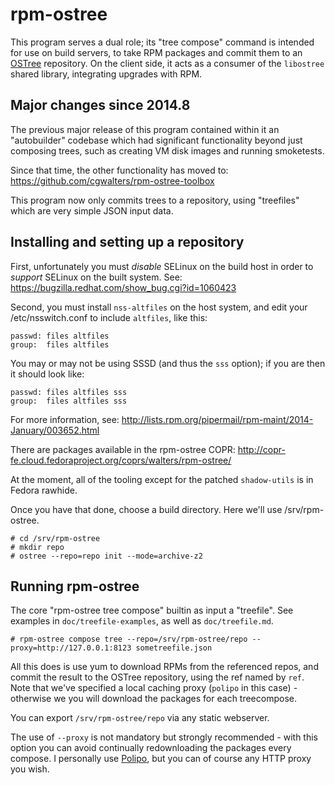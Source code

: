 rpm-ostree
==========

This program serves a dual role; its "tree compose" command is
intended for use on build servers, to take RPM packages and commit
them to an [OSTree](https://wiki.gnome.org/Projects/OSTree)
repository.  On the client side, it acts as a consumer of the
`libostree` shared library, integrating upgrades with RPM.

Major changes since 2014.8
--------------------------

The previous major release of this program contained within it an
"autobuilder" codebase which had significant functionality beyond just
composing trees, such as creating VM disk images and running
smoketests.

Since that time, the other functionality has moved to:
https://github.com/cgwalters/rpm-ostree-toolbox

This program now only commits trees to a repository, using "treefiles"
which are very simple JSON input data.

Installing and setting up a repository
--------------------------------------

First, unfortunately you must *disable* SELinux on the build host in
order to *support* SELinux on the built system.  See:
https://bugzilla.redhat.com/show_bug.cgi?id=1060423

Second, you must install `nss-altfiles` on the host system, and
edit your /etc/nsswitch.conf to include `altfiles`, like this:

	passwd: files altfiles 
	group:  files altfiles

You may or may not be using SSSD (and thus the `sss` option); if you
are then it should look like:

	passwd: files altfiles sss
	group:  files altfiles sss

For more information, see:
http://lists.rpm.org/pipermail/rpm-maint/2014-January/003652.html

There are packages available in the rpm-ostree COPR:
http://copr-fe.cloud.fedoraproject.org/coprs/walters/rpm-ostree/

At the moment, all of the tooling except for the patched
`shadow-utils` is in Fedora rawhide.

Once you have that done, choose a build directory.  Here we'll use
/srv/rpm-ostree.

	# cd /srv/rpm-ostree
	# mkdir repo
	# ostree --repo=repo init --mode=archive-z2

Running rpm-ostree
------------------

The core "rpm-ostree tree compose" builtin as input a "treefile".  See
examples in `doc/treefile-examples`, as well as `doc/treefile.md`.

	# rpm-ostree compose tree --repo=/srv/rpm-ostree/repo --proxy=http://127.0.0.1:8123 sometreefile.json

All this does is use yum to download RPMs from the referenced repos,
and commit the result to the OSTree repository, using the ref named by
`ref`.  Note that we've specified a local caching proxy (`polipo` in
this case) - otherwise we you will download the packages for each
treecompose.

You can export `/srv/rpm-ostree/repo` via any static webserver.

The use of `--proxy` is not mandatory but strongly recommended - with
this option you can avoid continually redownloading the packages every
compose.  I personally use
[Polipo](http://www.pps.univ-paris-diderot.fr/~jch/software/polipo/),
but you can of course any HTTP proxy you wish.
